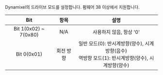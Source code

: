 Dynamixel의 드라이브 모드를 설정합니다. 펌웨어 38 이상에서 지원합니다.

|Bit|항목|설명|
| :---: | :---: | :---: |
|Bit 1(0x02) ~ 7(0x80)|N/A|사용하지 않음, 항상 '0'|
|Bit 0(0x01)|회전 방향|일반 모드(0): 반시계방향(양수), 시계방향(음수)<br />역방향 모드(1): 반시계방향(양수), 시계방향(양수)|
